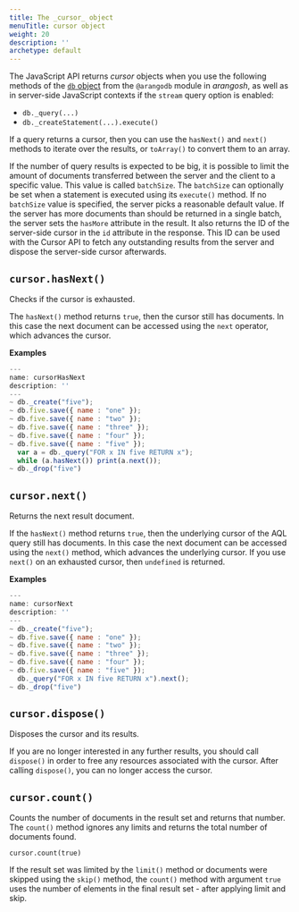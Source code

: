 ```yaml
---
title: The _cursor_ object
menuTitle: cursor object
weight: 20
description: ''
archetype: default
---
```

The JavaScript API returns _cursor_ objects when you use the following methods
of the [`db` object](db-object.md) from the `@arangodb`
module in _arangosh_, as well as in server-side JavaScript contexts if the
`stream` query option is enabled:

- `db._query(...)` 
- `db._createStatement(...).execute()`

If a query returns a cursor, then you can use the `hasNext()` and `next()`
methods to iterate over the results, or `toArray()` to convert them to an array.

If the number of query results is expected to be big, it is possible to 
limit the amount of documents transferred between the server and the client
to a specific value. This value is called `batchSize`. The `batchSize`
can optionally be set when a statement is executed using its `execute()` method.
If no `batchSize` value is specified, the server picks a reasonable default value.
If the server has more documents than should be returned in a single batch,
the server sets the `hasMore` attribute in the result. It also
returns the ID of the server-side cursor in the `id` attribute in the response.
This ID can be used with the Cursor API to fetch any outstanding results from
the server and dispose the server-side cursor afterwards.

## `cursor.hasNext()`

Checks if the cursor is exhausted.

The `hasNext()` method returns `true`, then the cursor still has
documents. In this case the next document can be accessed using the
`next` operator, which advances the cursor.

**Examples**

```js
---
name: cursorHasNext
description: ''
---
~ db._create("five");
~ db.five.save({ name : "one" });
~ db.five.save({ name : "two" });
~ db.five.save({ name : "three" });
~ db.five.save({ name : "four" });
~ db.five.save({ name : "five" });
  var a = db._query("FOR x IN five RETURN x");
  while (a.hasNext()) print(a.next());
~ db._drop("five")
```

## `cursor.next()`

Returns the next result document.

If the `hasNext()` method returns `true`, then the underlying
cursor of the AQL query still has documents. In this case the
next document can be accessed using the `next()` method, which
advances the underlying cursor. If you use `next()` on an
exhausted cursor, then `undefined` is returned.

**Examples**

```js
---
name: cursorNext
description: ''
---
~ db._create("five");
~ db.five.save({ name : "one" });
~ db.five.save({ name : "two" });
~ db.five.save({ name : "three" });
~ db.five.save({ name : "four" });
~ db.five.save({ name : "five" });
  db._query("FOR x IN five RETURN x").next();
~ db._drop("five")
```

## `cursor.dispose()`

Disposes the cursor and its results.

If you are no longer interested in any further results, you should call
`dispose()` in order to free any resources associated with the cursor.
After calling `dispose()`, you can no longer access the cursor.

## `cursor.count()`

Counts the number of documents in the result set and
returns that number. The `count()` method ignores any limits and returns
the total number of documents found.


`cursor.count(true)`

If the result set was limited by the `limit()` method or documents were
skipped using the `skip()` method, the `count()` method with argument
`true` uses the number of elements in the final result set - after
applying limit and skip.
